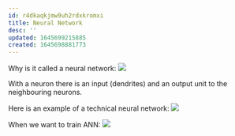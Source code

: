 ```yaml
---
id: r4dkaqkjmw9uh2rdxkromxi
title: Neural Network
desc: ''
updated: 1645699215885
created: 1645698881773
---
```

Why is it called a neural network:
![](/assets/images/2022-02-24-11-35-54.png)

With a neuron there is an input (dendrites) and an output unit to the neighbouring neurons.

Here is an example of a technical neural network:
![](/assets/images/2022-02-24-11-38-20.png)

When we want to train ANN:
![](/assets/images/2022-02-24-11-40-14.png)
